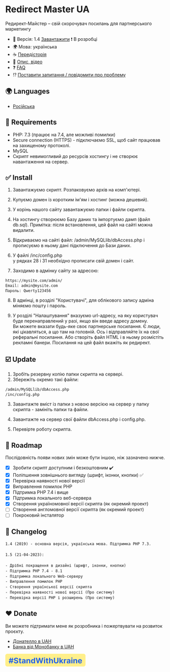 # Redirect Master UA

Редирект-Майстер – свій скорочувач посилань для партнерського маркетингу

- :floppy_disk: Версія: 1.4 [Завантажити](https://github.com/pekarskyi/RedirectMaster-UA/releases) :exclamation: В розробці
- :earth_africa: Мова: українська
- :coffee: [Передісторія](https://github.com/pekarskyi/RedirectMaster-UA/wiki/%D0%9F%D0%B5%D1%80%D0%B5%D0%B4%D1%96%D1%81%D1%82%D0%BE%D1%80%D1%96%D1%8F)
- :scroll: [Опис, відео](https://inwebpress.com/uk/redirect-master/)
- :question: [FAQ](https://github.com/pekarskyi/RedirectMaster-UA/wiki/FAQ)
- :interrobang: [Поставити запитання / повідомити про проблему](https://github.com/pekarskyi/RedirectMaster-UA/issues)

## :earth_africa: Languages

- [Російська](https://github.com/pekarskyi/RedirectMaster)

## :loudspeaker: Requirements

- PHP: 7.3 (працює на 7.4, але можливі помилки)
- Secure connection (HTTPS) - підключаємо SSL, щоб сайт працював на захищеному протоколі.
- MySQL
- Скрипт невимогливий до ресурсів хостингу і не створює навантаження на сервер.

## :white_check_mark: Install

1. Завантажуємо скрипт. Розпаковуємо архів на комп'ютері.

2. Купуємо домен із коротким ім'ям і хостинг (можна дешевий).

3. У корінь нашого сайту завантажуємо папки і файли скрипта.

4. На хостингу створюємо Базу даних та імпортуємо дамп (файл db.sql). Примітка: після встановлення, цей файл на сайті можна видалити.

5. Відкриваємо на сайті файл: /admin/MySQLlib/dbAccess.php і прописуємо в ньому дані підключення до Бази даних.

6. У файлі /inc/config.php<br>
у рядках 28 і 31 необхідно прописати свій домен і сайт.

7. Заходимо в адмінку сайту за адресою:
```
https://mysite.com/admin/
Email: admin@mysite.com
Пароль: Qwerty123456
```

8. В адмінці, в розділі "Користувачі", для облікового запису адміна міняємо пошту і пароль.

9. У розділі "Налаштування" вказуємо url-адресу, на яку користувач буде перенаправлений у разі, якщо він введе адресу домену.<br>
Ви можете вказати будь-яке своє партнерське посилання. Є люди, які цікавляться, а що там на головній. Ось і відправляйте їх на свої реферальні посилання. Або створіть файл HTML і в ньому розмістіть рекламні банери. Посилання на цей файл вкажіть як редирект.

## :ballot_box_with_check: Update

1. Зробіть резервну копію папки скрипта на сервері.
2. Збережіть окремо такі файли: 

```
/admin/MySQLlib/dbAccess.php
/inc/config.php
```
3. Завантажте вміст із папки з новою версією на сервер у папку скрипта - замініть папки та файли.

4. Завантажте на сервер свої файли dbAccess.php і config.php.

5. Перевірте роботу скрипта.

## :rocket: Roadmap

Послідовність появи нових змін може бути іншою, ніж зазначено нижче.

- [X] Зробити скрипт доступним і безкоштовним :heavy_check_mark:
- [X] Поліпшення зовнішнього вигляду (шрифт, іконки, кнопки) :white_check_mark:
- [X] Перевірка наявності нової версії
- [X] Виправлення помилок PHP
- [X] Підтримка PHP 7.4 і вище
- [X] Підтримка локального веб-сервера
- [X] Створення україномовної версії скрипта (як окремий проект)
- [ ] Створення англомовної версії скрипта (як окремий проект)
- [ ] Покроковий інсталятор

## :date: Changelog

```txt
1.4 (2019) - основна версія, українська мова. Підтримка PHP 7.3.

1.5 (21-04-2023):

- Дрібні покращення в дизайні (шрифт, іконки, кнопки)
- Підтримка PHP 7.4 - 8.1
- Підтримка локального Web-серверу
- Виправлення помилок PHP
- Створення української версії скрипта
- Перевірка наявності нової версії (Про систему)
- Перевірка версії PHP і розширень (Про систему)
```

## :hearts: Donate

Ви можете підтримати мене як розробника і пожертвувати на розвиток проєкту.

- [Донателло в UAH](https://donatello.to/inwebpress)
- [Банка від Монобанку в UAH](https://send.monobank.ua/jar/A6cy9eBtcB)

[![Stand With Ukraine](https://raw.githubusercontent.com/vshymanskyy/StandWithUkraine/main/badges/StandWithUkraine.svg)](https://sitex.me/standwithukraine)